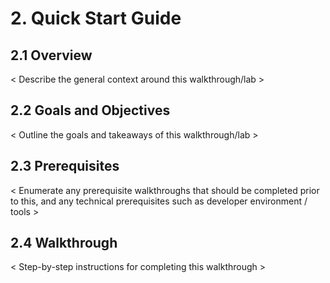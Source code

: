 # 2. Quick Start Guide

## 2.1 Overview
< Describe the general context around this walkthrough/lab >

## 2.2 Goals and Objectives
< Outline the goals and takeaways of this walkthrough/lab >

## 2.3 Prerequisites
< Enumerate any prerequisite walkthroughs that should be completed prior to this, and any technical prerequisites such as developer environment / tools >

## 2.4 Walkthrough
< Step-by-step instructions for completing this walkthrough >